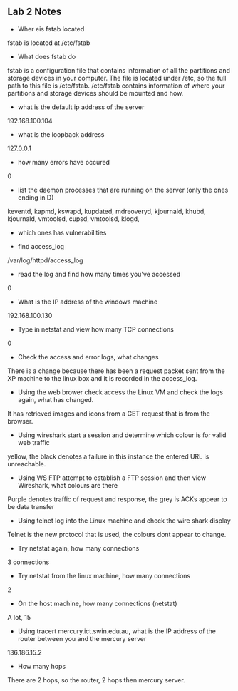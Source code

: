 ## Lab 2 Notes

- Wher eis fstab located

fstab is located at /etc/fstab

- What does fstab do

fstab is a configuration file that contains information of all the partitions and storage devices in your computer. The file is located under /etc, so the full path to this file is /etc/fstab. /etc/fstab contains information of where your partitions and storage devices should be mounted and how.

- what is the default ip address of the server

192.168.100.104

- what is the loopback address

127.0.0.1

- how many errors have occured

0

- list the daemon processes that are running on the server (only the ones ending in D)

keventd, kapmd, kswapd, kupdated, mdreoveryd, kjournald, khubd, kjournald, vmtoolsd, cupsd, vmtoolsd, klogd,

- which ones has vulnerabilities

- find access_log

/var/log/httpd/access_log

- read the log and find how many times you've accessed

0

- What is the IP address of the windows machine

192.168.100.130

- Type in netstat and view how many TCP connections

0

- Check the access and error logs, what changes

There is a change because there has been a request packet sent from the XP machine to the linux box and it is recorded in the access_log.

- Using the web brower check access the Linux VM and check the logs again, what has changed.

It has retrieved images and icons from a GET request that is from the browser.

- Using wireshark start a session and determine which colour is for valid web traffic

yellow, the black denotes a failure in this instance the entered URL is unreachable.

- Using WS FTP attempt to establish a FTP session and then view Wireshark, what colours are there

Purple denotes traffic of request and response, the grey is ACKs appear to be data transfer

- Using telnet log into the Linux machine and check the wire shark display

Telnet is the new protocol that is used, the colours dont appear to change.

- Try netstat again, how many connections

3 connections

- Try netstat from the linux machine, how many connections

2

- On the host machine, how many connections (netstat)

A lot, 15

- Using tracert mercury.ict.swin.edu.au, what is the IP address of the router between you and the mercury server

136.186.15.2

- How many hops

There are 2 hops, so the router, 2 hops then mercury server.


